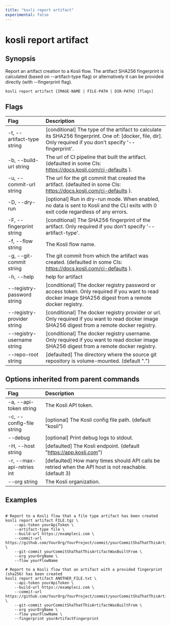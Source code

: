 ```yaml
---
title: "kosli report artifact"
experimental: false
---
```


# kosli report artifact

## Synopsis

Report an artifact creation to a Kosli flow.
The artifact SHA256 fingerprint is calculated (based on --artifact-type flag) or alternatively it can be provided directly (with --fingerprint flag).

```shell
kosli report artifact {IMAGE-NAME | FILE-PATH | DIR-PATH} [flags]
```

## Flags
| Flag | Description |
| :--- | :--- |
|    -t, --artifact-type string  |  [conditional] The type of the artifact to calculate its SHA256 fingerprint. One of: [docker, file, dir]. Only required if you don't specify '--fingerprint'.  |
|    -b, --build-url string  |  The url of CI pipeline that built the artifact. (defaulted in some CIs: https://docs.kosli.com/ci-defaults ).  |
|    -u, --commit-url string  |  The url for the git commit that created the artifact. (defaulted in some CIs: https://docs.kosli.com/ci-defaults ).  |
|    -D, --dry-run  |  [optional] Run in dry-run mode. When enabled, no data is sent to Kosli and the CLI exits with 0 exit code regardless of any errors.  |
|    -F, --fingerprint string  |  [conditional] The SHA256 fingerprint of the artifact. Only required if you don't specify '--artifact-type'.  |
|    -f, --flow string  |  The Kosli flow name.  |
|    -g, --git-commit string  |  The git commit from which the artifact was created. (defaulted in some CIs: https://docs.kosli.com/ci-defaults ).  |
|    -h, --help  |  help for artifact  |
|        --registry-password string  |  [conditional] The docker registry password or access token. Only required if you want to read docker image SHA256 digest from a remote docker registry.  |
|        --registry-provider string  |  [conditional] The docker registry provider or url. Only required if you want to read docker image SHA256 digest from a remote docker registry.  |
|        --registry-username string  |  [conditional] The docker registry username. Only required if you want to read docker image SHA256 digest from a remote docker registry.  |
|        --repo-root string  |  [defaulted] The directory where the source git repository is volume-mounted. (default ".")  |


## Options inherited from parent commands
| Flag | Description |
| :--- | :--- |
|    -a, --api-token string  |  The Kosli API token.  |
|    -c, --config-file string  |  [optional] The Kosli config file path. (default "kosli")  |
|        --debug  |  [optional] Print debug logs to stdout.  |
|    -H, --host string  |  [defaulted] The Kosli endpoint. (default "https://app.kosli.com")  |
|    -r, --max-api-retries int  |  [defaulted] How many times should API calls be retried when the API host is not reachable. (default 3)  |
|        --org string  |  The Kosli organization.  |


## Examples

```shell

# Report to a Kosli flow that a file type artifact has been created
kosli report artifact FILE.tgz \
	--api-token yourApiToken \
	--artifact-type file \
	--build-url https://exampleci.com \
	--commit-url https://github.com/YourOrg/YourProject/commit/yourCommitShaThatThisArtifactWasBuiltFrom \
	--git-commit yourCommitShaThatThisArtifactWasBuiltFrom \
	--org yourOrgName \
	--flow yourFlowName 

# Report to a Kosli flow that an artifact with a provided fingerprint (sha256) has been created
kosli report artifact ANOTHER_FILE.txt \
	--api-token yourApiToken \
	--build-url https://exampleci.com \
	--commit-url https://github.com/YourOrg/YourProject/commit/yourCommitShaThatThisArtifactWasBuiltFrom \
	--git-commit yourCommitShaThatThisArtifactWasBuiltFrom \
	--org yourOrgName \
	--flow yourFlowName \
	--fingerprint yourArtifactFingerprint 

```

